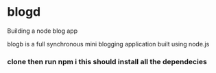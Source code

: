 # blogd
Building a node blog app


blogb is a full synchronous mini blogging  application  built using node.js
### clone then run npm i this should install all the dependecies


